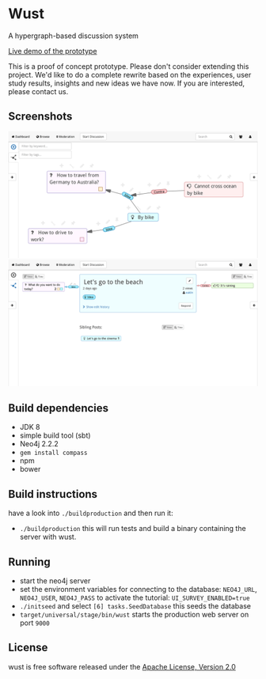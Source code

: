 # Wust
A hypergraph-based discussion system

[Live demo of the prototype](http://lanzarote.informatik.rwth-aachen.de:9001)

This is a proof of concept prototype. Please don't consider extending this project. We'd like to do a complete rewrite based on the experiences, user study results, insights and new ideas we have now. If you are interested, please contact us.

## Screenshots
![Screenshot of Graph View](screenshot-graph.png)
![Screenshot of Focus View](screenshot-focus.png)

## Build dependencies
- JDK 8
- simple build tool (sbt)
- Neo4j 2.2.2
- `gem install compass`
- npm
- bower

## Build instructions
have a look into `./buildproduction` and then run it:
- `./buildproduction`
  this will run tests and build a binary containing the server with wust.

## Running
- start the neo4j server
- set the environment variables for connecting to the database:
    ```NEO4J_URL```, ```NEO4J_USER```, ```NEO4J_PASS```
    to activate the tutorial: ```UI_SURVEY_ENABLED=true```
- ```./initseed``` and select ```[6] tasks.SeedDatabase```
    this seeds the database
- ```target/universal/stage/bin/wust```
    starts the production web server on port ```9000```

## License
wust is free software released under the [Apache License, Version 2.0][Apache]

[Apache]: http://www.apache.org/licenses/LICENSE-2.0
